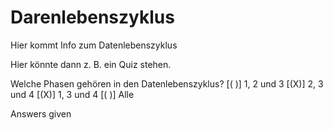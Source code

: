 # Darenlebenszyklus

Hier kommt Info zum Datenlebenszyklus

Hier könnte dann z. B. ein Quiz stehen.

Welche Phasen gehören in den Datenlebenszyklus? 
[( )] 1, 2 und 3
[(X)] 2, 3 und 4
[(X)] 1, 3 und 4
[( )] Alle

<div class="answer">
Answers given
</div>
